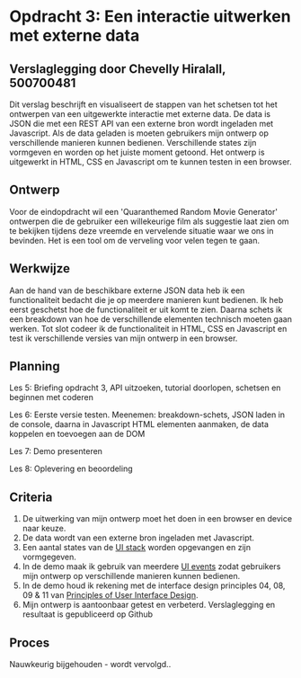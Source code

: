# Opdracht 3: Een interactie uitwerken met externe data
## Verslaglegging door Chevelly Hiralall, 500700481

Dit verslag beschrijft en visualiseert de stappen van het schetsen tot het ontwerpen van een uitgewerkte interactie met externe data. De data is JSON die met een REST API van een externe bron wordt ingeladen met Javascript. Als de data geladen is moeten gebruikers mijn ontwerp op verschillende manieren kunnen bedienen. Verschillende states zijn vormgeven en worden op het juiste moment getoond. Het ontwerp is uitgewerkt in HTML, CSS en Javascript om te kunnen testen in een browser.


## Ontwerp
Voor de eindopdracht wil een 'Quaranthemed Random Movie Generator' ontwerpen die de gebruiker een willekeurige film als suggestie laat zien om te bekijken tijdens deze vreemde en vervelende situatie waar we ons in bevinden. Het is een tool om de verveling voor velen tegen te gaan.


## Werkwijze
Aan de hand van de beschikbare externe JSON data heb ik een functionaliteit bedacht die je op meerdere manieren kunt bedienen. Ik heb eerst geschetst hoe de functionaliteit er uit komt te zien. Daarna schets ik een breakdown van hoe de verschillende elementen technisch moeten gaan werken. Tot slot codeer ik de functionaliteit in HTML, CSS en Javascript en test ik verschillende versies van mijn ontwerp in een browser.


## Planning
Les 5: Briefing opdracht 3, API uitzoeken, tutorial doorlopen, schetsen en beginnen met coderen

Les 6: Eerste versie testen. Meenemen: breakdown-schets, JSON laden in de console, daarna in Javascript HTML elementen aanmaken, de data koppelen en toevoegen aan de DOM

Les 7: Demo presenteren

Les 8: Oplevering en beoordeling


## Criteria
1. De uitwerking van mijn ontwerp moet het doen in een browser en device naar keuze.
2. De data wordt van een externe bron ingeladen met Javascript.
3. Een aantal states van de [UI stack](https://www.scotthurff.com/posts/why-your-user-interface-is-awkward-youre-ignoring-the-ui-stack/) worden opgevangen en zijn vormgegeven.
4. In de demo maak ik gebruik van meerdere [UI events](https://developer.mozilla.org/en-US/docs/Web/API/UIEvent) zodat gebruikers mijn ontwerp op verschillende manieren kunnen bedienen.
5. In de demo houd ik rekening met de interface design principles 04, 08, 09 & 11 van [Principles of User Interface Design](http://bokardo.com/principles-of-user-interface-design/).
6. Mijn ontwerp is aantoonbaar getest en verbeterd. Verslaglegging en resultaat is gepubliceerd op Github


## Proces
Nauwkeurig bijgehouden - wordt vervolgd..
